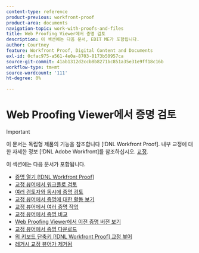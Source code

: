 ```yaml
---
content-type: reference
product-previous: workfront-proof
product-area: documents
navigation-topic: work-with-proofs-and-files
title: Web Proofing Viewer에서 증명 검토
description: 이 섹션에는 다음 문서, EDIT ME가 포함됩니다.
author: Courtney
feature: Workfront Proof, Digital Content and Documents
exl-id: 0cfac975-a561-4e0a-8703-8173b50957ca
source-git-commit: 41ab1312d2ccb8b8271bc851a35e31e9ff18c16b
workflow-type: tm+mt
source-wordcount: '111'
ht-degree: 0%

---
```


# Web Proofing Viewer에서 증명 검토

>[!IMPORTANT]
>
>이 문서는 독립형 제품의 기능을 참조합니다 [!DNL Workfront Proof]. 내부 교정에 대한 자세한 정보 [!DNL Adobe Workfront]를 참조하십시오. [교정](../../../review-and-approve-work/proofing/proofing.md).

이 섹션에는 다음 문서가 포함됩니다.

* [증명 열기 [!DNL Workfront Proof]](../../../workfront-proof/wp-work-proofsfiles/review-proofs-wpv/open-proof.md)
* [교정 뷰어에서 워크플로 검토](../../../workfront-proof/wp-work-proofsfiles/review-proofs-wpv/review-workflow.md)
* [여러 검토자와 동시에 증명 검토](../../../workfront-proof/wp-work-proofsfiles/review-proofs-wpv/review-proof-with-multiple-reviewers.md)
* [교정 뷰어에서 증명에 대한 활동 보기](../../../workfront-proof/wp-work-proofsfiles/review-proofs-wpv/view-activity-on-a-proof.md)
* [교정 뷰어에서 여러 증명 작업](../../../workfront-proof/wp-work-proofsfiles/review-proofs-wpv/work-with-multiple-proofs.md)
* [교정 뷰어에서 증명 비교](../../../workfront-proof/wp-work-proofsfiles/review-proofs-wpv/compare-proofs.md)
* [Web Proofing Viewer에서 이전 증명 버전 보기](../../../workfront-proof/wp-work-proofsfiles/review-proofs-wpv/view-previous-proof-versions.md)
* [교정 뷰어에서 증명 다운로드](../../../workfront-proof/wp-work-proofsfiles/review-proofs-wpv/download-proof.md)
* [의 키보드 단축키 [!DNL Workfront Proof] 교정 뷰어](../../../workfront-proof/wp-work-proofsfiles/review-proofs-wpv/keyboard-shortcuts.md)
* [레거시 교정 뷰어가 제거됨](../../../workfront-proof/wp-work-proofsfiles/review-proofs-wpv/lpv-removed.md)
